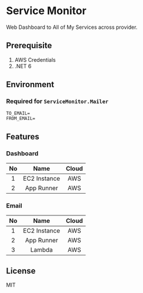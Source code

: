 # Service Monitor

Web Dashboard to All of My Services across provider.

## Prerequisite

1. AWS Credentials
2. .NET 6

## Environment

### Required for `ServiceMonitor.Mailer`

```
TO_EMAIL=
FROM_EMAIL=
```

## Features

### Dashboard

| No | Name | Cloud |
|:--:|:----:|:-----:|
| 1 | EC2 Instance | AWS |
| 2 | App Runner | AWS |

### Email

| No | Name | Cloud |
|:--:|:----:|:-----:|
| 1 | EC2 Instance | AWS |
| 2 | App Runner | AWS |
| 3 | Lambda | AWS |


## License

MIT